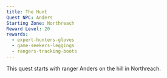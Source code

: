```yaml
---
title: The Hunt
Quest NPC: Anders
Starting Zone: Northreach
Reward Level: 20
rewards:
  - expert-hunters-gloves
  - game-seekers-leggings
  - rangers-tracking-boots
---
```


<MyQuestComponent :item="$frontmatter">

This quest starts with ranger Anders on the hill in Northreach.

</MyQuestComponent>



